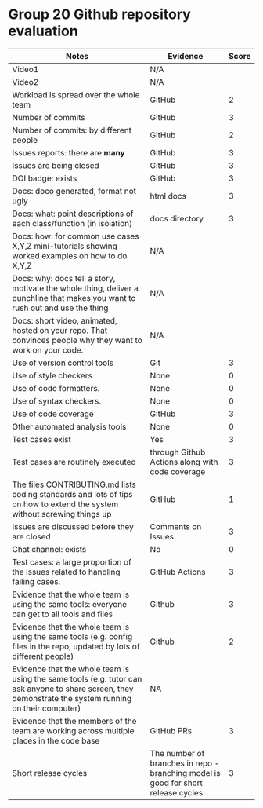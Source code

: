# Group 20 Github repository evaluation

|Notes|Evidence|Score|
|-----|--------|-----|
|Video1|N/A||
|Video2|N/A||
|Workload is spread over the whole team |GitHub|2|
|Number of commits|GitHub|3|
|Number of commits: by different people|GitHub|2|
|Issues reports: there are **many**|GitHub|3|
|Issues are being closed|GitHub|3|
|DOI badge: exists|GitHub|3|
|Docs: doco generated, format not ugly |html docs|3|
|Docs: what: point descriptions of each class/function (in isolation) |docs directory|3|
|Docs: how: for common use cases X,Y,Z mini-tutorials showing worked examples on how to do X,Y,Z|N/A||
|Docs: why: docs tell a story, motivate the whole thing, deliver a punchline that makes you want to rush out and use the thing|N/A||
|Docs: short video, animated, hosted on your repo. That convinces people why they want to work on your code.|N/A||
|Use of version control tools|Git|3|
|Use of style checkers |None|0|
|Use of code formatters. |None|0|
|Use of syntax checkers. |None|0|
|Use of code coverage |GitHub|3|
|Other automated analysis tools|None|0|
|Test cases exist|Yes|3|
|Test cases are routinely executed|through Github Actions along with code coverage|3|
|The files CONTRIBUTING.md lists coding standards and lots of tips on how to extend the system without screwing things up|GitHub|1|
|Issues are discussed before they are closed|Comments on Issues|3|
|Chat channel: exists|No|0|
|Test cases: a large proportion of the issues related to handling failing cases.|GitHub Actions|3|
|Evidence that the whole team is using the same tools: everyone can get to all tools and files|Github|3|
|Evidence that the whole team is using the same tools (e.g. config files in the repo, updated by lots of different people)|Github|2|
|Evidence that the whole team is using the same tools (e.g. tutor can ask anyone to share screen, they demonstrate the system running on their computer)|NA||
|Evidence that the members of the team are working across multiple places in the code base|GitHub PRs|3|
|Short release cycles |The number of branches in repo - branching model is good for short release cycles|3|

